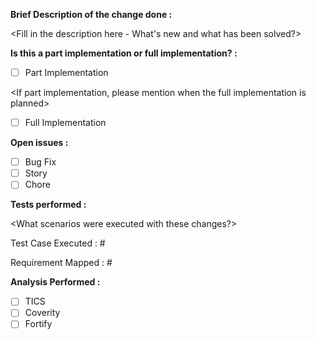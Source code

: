 **Brief Description of the change done :**

<Fill in the description here - What's new and what has been solved?>

**Is this a part implementation or full implementation? :**

- [ ] Part Implementation

<If part implementation, please mention when the full implementation is planned>

- [ ] Full Implementation 

**Open issues :**

- [ ] Bug Fix
- [ ] Story
- [ ] Chore

<Indicate the details of the bugs if any and possible workaround>

**Tests performed :**

<What scenarios were executed with these changes?>

Test Case Executed : #

Requirement Mapped : #

**Analysis Performed :** 
- [ ] TICS
- [ ] Coverity
- [ ] Fortify